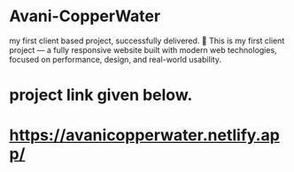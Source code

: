# Avani-CopperWater
my first client based project, successfully delivered.
🚀 This is my first client project — a fully responsive website built with modern web technologies, focused on performance, design, and real-world usability.

# project link given below.

# https://avanicopperwater.netlify.app/
